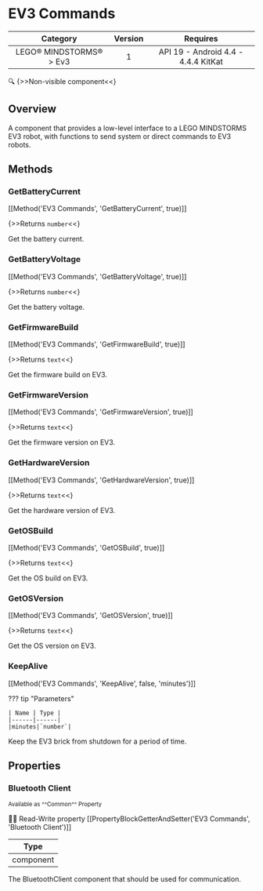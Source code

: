 # EV3 Commands

| Category | Version | Requires |
|:--------:|:-------:|:--------:|
|LEGO® MINDSTORMS® > Ev3|1|API 19 - Android 4.4 - 4.4.4 KitKat|

:mag: {>>Non-visible component<<}

## Overview

A component that provides a low-level interface to a LEGO MINDSTORMS EV3 robot, with functions to send system or direct commands to EV3 robots.

## Methods

### GetBatteryCurrent

[[Method('EV3 Commands', 'GetBatteryCurrent', true)]]

{>>Returns `number`<<}

Get the battery current.

### GetBatteryVoltage

[[Method('EV3 Commands', 'GetBatteryVoltage', true)]]

{>>Returns `number`<<}

Get the battery voltage.

### GetFirmwareBuild

[[Method('EV3 Commands', 'GetFirmwareBuild', true)]]

{>>Returns `text`<<}

Get the firmware build on EV3.

### GetFirmwareVersion

[[Method('EV3 Commands', 'GetFirmwareVersion', true)]]

{>>Returns `text`<<}

Get the firmware version on EV3.

### GetHardwareVersion

[[Method('EV3 Commands', 'GetHardwareVersion', true)]]

{>>Returns `text`<<}

Get the hardware version of EV3.

### GetOSBuild

[[Method('EV3 Commands', 'GetOSBuild', true)]]

{>>Returns `text`<<}

Get the OS build on EV3.

### GetOSVersion

[[Method('EV3 Commands', 'GetOSVersion', true)]]

{>>Returns `text`<<}

Get the OS version on EV3.

### KeepAlive

[[Method('EV3 Commands', 'KeepAlive', false, 'minutes')]]

??? tip "Parameters"

    | Name | Type |
    |------|------|
    |minutes|`number`|


Keep the EV3 brick from shutdown for a period of time.

## Properties

### Bluetooth Client

<small>Available as ^^Common^^ Property</small>

:eyes::pencil: Read-Write property
[[PropertyBlockGetterAndSetter('EV3 Commands', 'Bluetooth Client')]]

| Type |
|:----:|
|component|

The BluetoothClient component that should be used for communication.